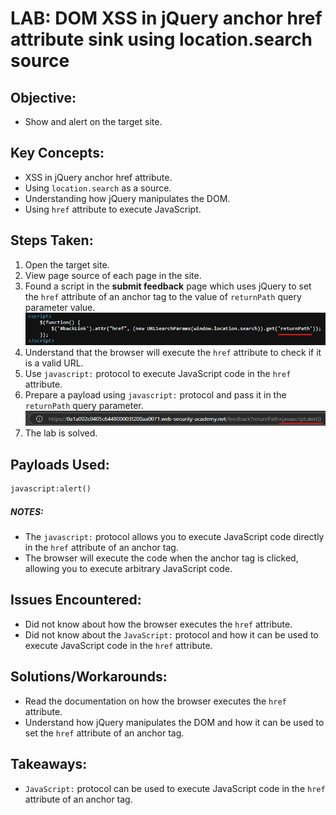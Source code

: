# LAB: DOM XSS in jQuery anchor href attribute sink using location.search source

## Objective:

- Show and alert on the target site.

## Key Concepts:

- XSS in jQuery anchor href attribute.
- Using `location.search` as a source.
- Understanding how jQuery manipulates the DOM.
- Using `href` attribute to execute JavaScript.

## Steps Taken:

1. Open the target site.
2. View page source of each page in the site.
3. Found a script in the **submit feedback** page which uses jQuery to set the `href` attribute of an anchor tag to the value of `returnPath` query parameter value.
   ![jQuery script](./Images/jQuery%20script.png)
4. Understand that the browser will execute the `href` attribute to check if it is a valid URL.
5. Use `javascript:` protocol to execute JavaScript code in the `href` attribute.
6. Prepare a payload using `javascript:` protocol and pass it in the `returnPath` query parameter.
![Payload in URL](./Images/Payload%20in%20URL.png)
7. The lab is solved.


## Payloads Used:

```html
javascript:alert()
```

##### NOTES: 

- The `javascript:` protocol allows you to execute JavaScript code directly in the `href` attribute of an anchor tag.
- The browser will execute the code when the anchor tag is clicked, allowing you to execute arbitrary JavaScript code.

## Issues Encountered:

- Did not know about how the browser executes the `href` attribute.
- Did not know about the `JavaScript:` protocol and how it can be used to execute JavaScript code in the `href` attribute.

## Solutions/Workarounds:

- Read the documentation on how the browser executes the `href` attribute.
- Understand how jQuery manipulates the DOM and how it can be used to set the `href` attribute of an anchor tag.

## Takeaways:

- `JavaScript:` protocol can be used to execute JavaScript code in the `href` attribute of an anchor tag.